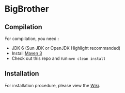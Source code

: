BigBrother
===========


Compilation
-----------

For compilation, you need :

* JDK 6 (Sun JDK or OpenJDK Highlight recommanded)
* Install [Maven 3](http://maven.apache.org/download.html)
* Check out this repo and run `mvn clean install`

Installation
------------

For installation procedure, please view the [Wiki](https://github.com/tkelly910/BigBrother/wiki).